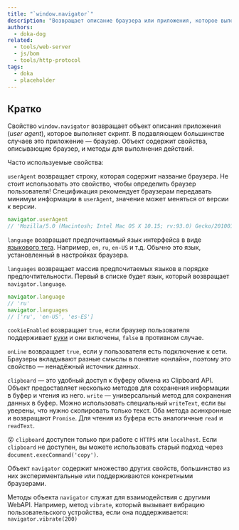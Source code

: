 ```yaml
---
title: "`window.navigator`"
description: "Возвращает описание браузера или приложения, которое выполняет скрипт."
authors:
  - doka-dog
related:
  - tools/web-server
  - js/bom
  - tools/http-protocol
tags:
  - doka
  - placeholder
---
```


## Кратко

Свойство `window.navigator` возвращает объект описания приложения (_user agent_), которое выполняет скрипт. В подавляющем большинстве случаев это приложение — браузер. Объект содержит свойства, описывающие браузер, и методы для выполнения действий.

Часто используемые свойства:

`userAgent` возвращает строку, которая содержит название браузера. Не стоит использовать это свойство, чтобы определить браузер пользователя! Спецификация рекомендует браузерам передавать минимум информации в `userAgent`, значение может меняться от версии к версии.

```js
navigator.userAgent
// 'Mozilla/5.0 (Macintosh; Intel Mac OS X 10.15; rv:93.0) Gecko/20100101 Firefox/93.0'
```

`language` возвращает предпочитаемый язык интерфейса в виде [языкового тега](https://tools.ietf.org/rfc/bcp/bcp47.txt). Например, `en`, `ru`, `en-US` и т.д. Обычно это язык, установленный в настройках браузера.

`languages` возвращает массив предпочитаемых языков в порядке предпочтительности. Первый в списке будет язык, который возвращает `navigator.language`.

```js
navigator.language
// 'ru'
navigator.languages
// ['ru', 'en-US', 'es-ES']
```

`cookieEnabled` возвращает `true`, если браузер пользователя поддерживает [куки](/js/cookie/) и они включены, `false` в противном случае.

`onLine` возвращает `true`, если у пользователя есть подключение к сети. Браузеры вкладывают разные смыслы в понятие «онлайн», поэтому это свойство — ненадёжный источник данных.

`clipboard` — это удоб­ный до­ступ к бу­фе­ру об­мена из Clipboard API. Объект предоставляет несколько методов для сохранения информации в буфер и чтения из него. `write` — универсальный метод для сохранения данных в буфер. Можно использовать специальный `writeText`, если вы уверены, что нужно скопировать только текст. Оба метода асинхронные и возвращают `Promise`. Для чтения из буфера есть аналогичные `read` и `readText`.

<aside>

😮 `clipboard` доступен только при работе с `HTTPS` или `localhost`. Если `clipboard` не доступен, вы можете использовать старый подход через `document.execCommand('copy')`.

</aside>

Объект `navigator` содержит множество других свойств, большинство из них экспериментальные или поддерживаются конкретными браузерами.

Методы объекта `navigator` служат для взаимодействия с другими WebAPI. Например, метод `vibrate`, который вызывает вибрацию пользовательского устройства, если она поддерживается: `navigator.vibrate(200)`
